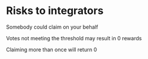 # Risks to integrators

Somebody could claim on your behalf

Votes not meeting the threshold may result in 0 rewards

Claiming more than once will return 0

